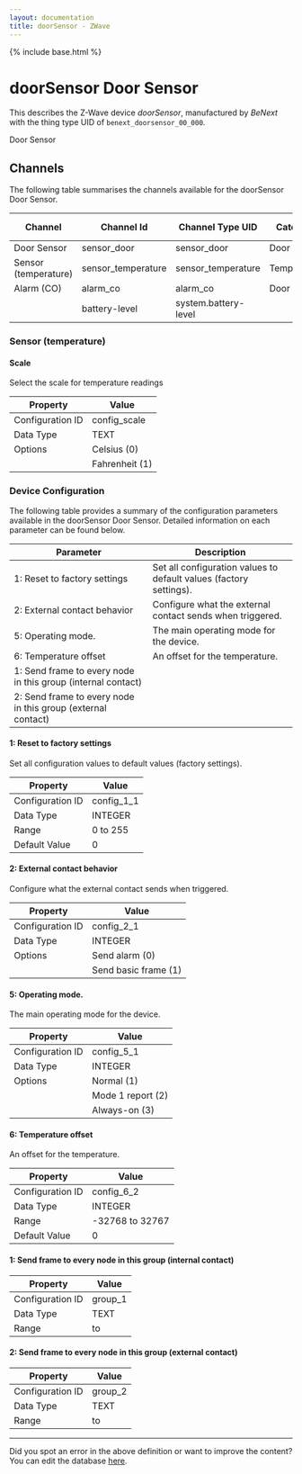 ```yaml
---
layout: documentation
title: doorSensor - ZWave
---
```


{% include base.html %}

# doorSensor Door Sensor

This describes the Z-Wave device *doorSensor*, manufactured by *BeNext* with the thing type UID of ```benext_doorsensor_00_000```. 

Door Sensor


## Channels
The following table summarises the channels available for the doorSensor Door Sensor.

| Channel | Channel Id | Channel Type UID | Category | Item Type |
|---------|------------|------------------|----------|-----------|
| Door Sensor | sensor_door | sensor_door | Door | Contact |
| Sensor (temperature) | sensor_temperature | sensor_temperature | Temperature | Number |
| Alarm (CO) | alarm_co | alarm_co | Door | Switch |
|  | battery-level | system.battery-level |  |  |


### Sensor (temperature)

#### Scale

Select the scale for temperature readings


| Property         | Value    |
|------------------|----------|
| Configuration ID | config_scale |
| Data Type        | TEXT || Default Value | 0 |
| Options | Celsius (0) |
|  | Fahrenheit (1) |


### Device Configuration
The following table provides a summary of the configuration parameters available in the doorSensor Door Sensor.
Detailed information on each parameter can be found below.

| Parameter   | Description |
|-------------|-------------|
| 1: Reset to factory settings | Set all configuration values to default values (factory settings). |
| 2: External contact behavior | Configure what the external contact sends when triggered. |
| 5: Operating mode. | The main operating mode for the device. |
| 6: Temperature offset | An offset for the temperature. |
| 1: Send frame to every node in this group (internal contact) |  |
| 2: Send frame to every node in this group (external contact) |  |


#### 1: Reset to factory settings

Set all configuration values to default values (factory settings).


| Property         | Value    |
|------------------|----------|
| Configuration ID | config_1_1 |
| Data Type        | INTEGER |
| Range | 0 to 255 |
| Default Value | 0 |


#### 2: External contact behavior

Configure what the external contact sends when triggered.


| Property         | Value    |
|------------------|----------|
| Configuration ID | config_2_1 |
| Data Type        | INTEGER || Default Value | 0 |
| Options | Send alarm (0) |
|  | Send basic frame (1) |


#### 5: Operating mode.

The main operating mode for the device.


| Property         | Value    |
|------------------|----------|
| Configuration ID | config_5_1 |
| Data Type        | INTEGER || Default Value | 1 |
| Options | Normal (1) |
|  | Mode 1 report (2) |
|  | Always-on (3) |


#### 6: Temperature offset

An offset for the temperature.


| Property         | Value    |
|------------------|----------|
| Configuration ID | config_6_2 |
| Data Type        | INTEGER |
| Range | -32768 to 32767 |
| Default Value | 0 |


#### 1: Send frame to every node in this group (internal contact)


| Property         | Value    |
|------------------|----------|
| Configuration ID | group_1 |
| Data Type        | TEXT |
| Range |  to  |


#### 2: Send frame to every node in this group (external contact)


| Property         | Value    |
|------------------|----------|
| Configuration ID | group_2 |
| Data Type        | TEXT |
| Range |  to  |


---

Did you spot an error in the above definition or want to improve the content?
You can edit the database [here](http://www.cd-jackson.com/index.php/zwave/zwave-device-database/zwave-device-list/devicesummary/223).
